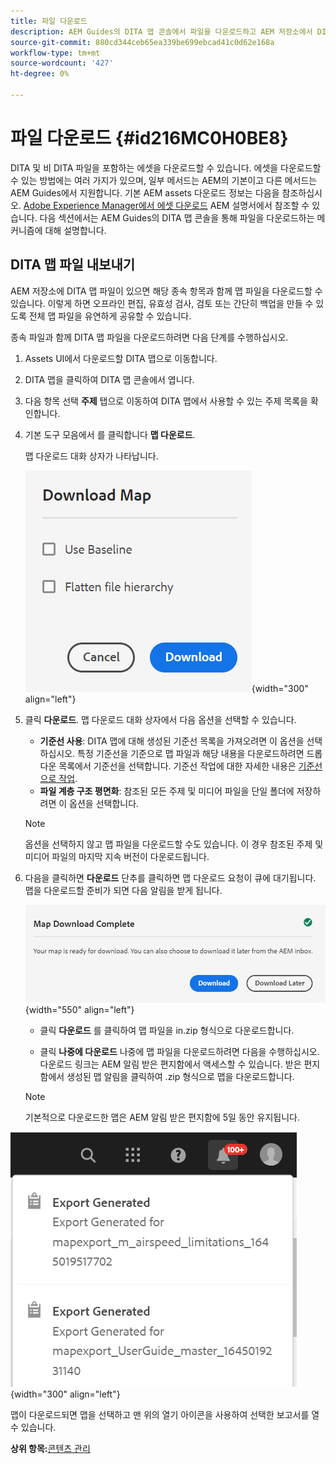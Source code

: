 ```yaml
---
title: 파일 다운로드
description: AEM Guides의 DITA 맵 콘솔에서 파일을 다운로드하고 AEM 저장소에서 DITA 맵 파일을 내보내는 방법에 대해 알아봅니다.
source-git-commit: 880cd344ceb65ea339be699ebcad41c0d62e168a
workflow-type: tm+mt
source-wordcount: '427'
ht-degree: 0%

---
```


# 파일 다운로드 {#id216MC0H0BE8}

DITA 및 비 DITA 파일을 포함하는 에셋을 다운로드할 수 있습니다. 에셋을 다운로드할 수 있는 방법에는 여러 가지가 있으며, 일부 메서드는 AEM의 기본이고 다른 메서드는 AEM Guides에서 지원합니다. 기본 AEM assets 다운로드 정보는 다음을 참조하십시오. [Adobe Experience Manager에서 에셋 다운로드](https://experienceleague.adobe.com/docs/experience-manager-cloud-service/assets/manage/download-assets-from-aem.html) AEM 설명서에서 참조할 수 있습니다. 다음 섹션에서는 AEM Guides의 DITA 맵 콘솔을 통해 파일을 다운로드하는 메커니즘에 대해 설명합니다.

## DITA 맵 파일 내보내기

AEM 저장소에 DITA 맵 파일이 있으면 해당 종속 항목과 함께 맵 파일을 다운로드할 수 있습니다. 이렇게 하면 오프라인 편집, 유효성 검사, 검토 또는 간단히 백업을 만들 수 있도록 전체 맵 파일을 유연하게 공유할 수 있습니다.

종속 파일과 함께 DITA 맵 파일을 다운로드하려면 다음 단계를 수행하십시오.

1. Assets UI에서 다운로드할 DITA 맵으로 이동합니다.

1. DITA 맵을 클릭하여 DITA 맵 콘솔에서 엽니다.

1. 다음 항목 선택 **주제** 탭으로 이동하여 DITA 맵에서 사용할 수 있는 주제 목록을 확인합니다.

1. 기본 도구 모음에서 를 클릭합니다 **맵 다운로드**.

   맵 다운로드 대화 상자가 나타납니다.

   ![](images/download-map.png){width="300" align="left"}

1. 클릭 **다운로드**. 맵 다운로드 대화 상자에서 다음 옵션을 선택할 수 있습니다.

   - **기준선 사용**: DITA 맵에 대해 생성된 기준선 목록을 가져오려면 이 옵션을 선택하십시오. 특정 기준선을 기준으로 맵 파일과 해당 내용을 다운로드하려면 드롭다운 목록에서 기준선을 선택합니다. 기준선 작업에 대한 자세한 내용은 [기준선으로 작업](generate-output-use-baseline-for-publishing.md#).
   - **파일 계층 구조 평면화**: 참조된 모든 주제 및 미디어 파일을 단일 폴더에 저장하려면 이 옵션을 선택합니다.
   >[!NOTE]
   >
   > 옵션을 선택하지 않고 맵 파일을 다운로드할 수도 있습니다. 이 경우 참조된 주제 및 미디어 파일의 마지막 지속 버전이 다운로드됩니다.

1. 다음을 클릭하면 **다운로드** 단추를 클릭하면 맵 다운로드 요청이 큐에 대기됩니다. 맵을 다운로드할 준비가 되면 다음 알림을 받게 됩니다.

   ![](images/download-map-prompt.png){width="550" align="left"}

   - 클릭 **다운로드** 를 클릭하여 맵 파일을 in.zip 형식으로 다운로드합니다.

   - 클릭 **나중에 다운로드** 나중에 맵 파일을 다운로드하려면 다음을 수행하십시오. 다운로드 링크는 AEM 알림 받은 편지함에서 액세스할 수 있습니다. 받은 편지함에서 생성된 맵 알림을 클릭하여 .zip 형식으로 맵을 다운로드합니다.

   >[!NOTE]
   >
   > 기본적으로 다운로드한 맵은 AEM 알림 받은 편지함에 5일 동안 유지됩니다.

![](images/download-map-inbox.png){width="300" align="left"}

맵이 다운로드되면 맵을 선택하고 맨 위의 열기 아이콘을 사용하여 선택한 보고서를 열 수 있습니다.

**상위 항목:**[&#x200B;콘텐츠 관리](authoring.md)
